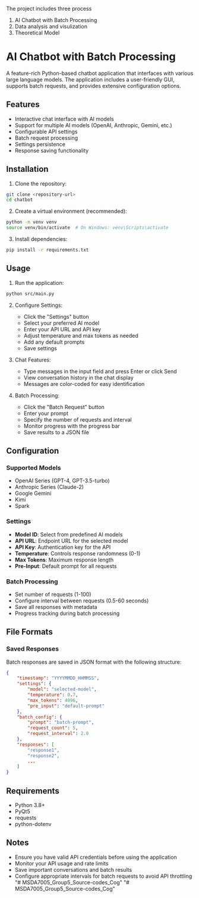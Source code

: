 The project includes three process
1. AI Chatbot with Batch Processing
2. Data analysis and visulization
3. Theoretical Model




# AI Chatbot with Batch Processing

A feature-rich Python-based chatbot application that interfaces with various large language models. The application includes a user-friendly GUI, supports batch requests, and provides extensive configuration options.

## Features

- Interactive chat interface with AI models
- Support for multiple AI models (OpenAI, Anthropic, Gemini, etc.)
- Configurable API settings
- Batch request processing
- Settings persistence
- Response saving functionality

## Installation

1. Clone the repository:
```bash
git clone <repository-url>
cd chatbot
```

2. Create a virtual environment (recommended):
```bash
python -m venv venv
source venv/bin/activate  # On Windows: venv\Scripts\activate
```

3. Install dependencies:
```bash
pip install -r requirements.txt
```

## Usage

1. Run the application:
```bash
python src/main.py
```

2. Configure Settings:
   - Click the "Settings" button
   - Select your preferred AI model
   - Enter your API URL and API key
   - Adjust temperature and max tokens as needed
   - Add any default prompts
   - Save settings

3. Chat Features:
   - Type messages in the input field and press Enter or click Send
   - View conversation history in the chat display
   - Messages are color-coded for easy identification

4. Batch Processing:
   - Click the "Batch Request" button
   - Enter your prompt
   - Specify the number of requests and interval
   - Monitor progress with the progress bar
   - Save results to a JSON file

## Configuration

### Supported Models

- OpenAI Series (GPT-4, GPT-3.5-turbo)
- Anthropic Series (Claude-2)
- Google Gemini
- Kimi
- Spark

### Settings

- **Model ID**: Select from predefined AI models
- **API URL**: Endpoint URL for the selected model
- **API Key**: Authentication key for the API
- **Temperature**: Controls response randomness (0-1)
- **Max Tokens**: Maximum response length
- **Pre-Input**: Default prompt for all requests

### Batch Processing

- Set number of requests (1-100)
- Configure interval between requests (0.5-60 seconds)
- Save all responses with metadata
- Progress tracking during batch processing

## File Formats

### Saved Responses

Batch responses are saved in JSON format with the following structure:
```json
{
    "timestamp": "YYYYMMDD_HHMMSS",
    "settings": {
        "model": "selected-model",
        "temperature": 0.7,
        "max_tokens": 4096,
        "pre_input": "default-prompt"
    },
    "batch_config": {
        "prompt": "batch-prompt",
        "request_count": 5,
        "request_interval": 2.0
    },
    "responses": [
        "response1",
        "response2",
        ...
    ]
}
```

## Requirements

- Python 3.8+
- PyQt5
- requests
- python-dotenv

## Notes

- Ensure you have valid API credentials before using the application
- Monitor your API usage and rate limits
- Save important conversations and batch results
- Configure appropriate intervals for batch requests to avoid API throttling
"# MSDA7005_Group5_Source-codes_Cog" 
"# MSDA7005_Group5_Source-codes_Cog" 
